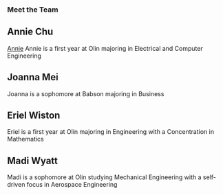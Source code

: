 ### Meet the Team

## Annie Chu
[Annie](/pictures/annie.jpg)
Annie is a first year at Olin majoring in Electrical and Computer Engineering

## Joanna Mei

Joanna is a sophomore at Babson majoring in Business

## Eriel Wiston

Eriel is a first year at Olin majoring in Engineering with a Concentration in Mathematics

## Madi Wyatt

Madi is a sophomore at Olin studying Mechanical Engineering with a self-driven focus in Aerospace Engineering
